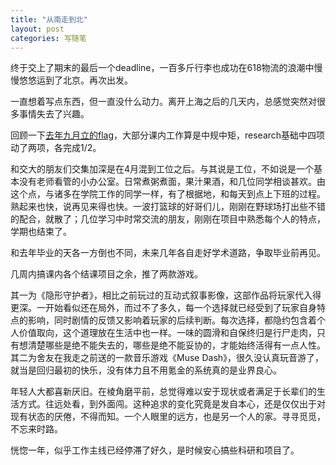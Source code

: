 ```yaml
---
title: "从南走到北"
layout: post
categories: 写随笔
---
```


终于交上了期末的最后一个deadline，一百多斤行李也成功在618物流的浪潮中慢慢悠悠运到了北京。再次出发。

<!-- more -->

一直想着写点东西，但一直没什么动力。离开上海之后的几天内，总感觉突然对很多事情失去了兴趣。

回顾一下[去年九月立的flag](https://leohope.com/%E5%86%99%E9%9A%8F%E7%AC%94/2018/09/13/flags/)，大部分课内工作算是中规中矩，research基础中四项动了两项，各完成1/2。

和交大的朋友们交集加深是在4月混到工位之后。与其说是工位，不如说是一个基本没有老师看管的小办公室。日常煮粥煮面，果汁果酒，和几位同学相谈甚欢。由这个点，与诸多在学院工作的同学一样，有了根据地，和每天到点上下班的过程。熟起来也快，说再见来得也快。一波打篮球的好哥们儿，刚刚在野球场打出些不错的配合，就散了；几位学习中时常交流的朋友，刚刚在项目中熟悉每个人的特点，学期也结束了。

和去年毕业的天各一方倒也不同，未来几年各自走好学术道路，争取毕业前再见。

几周内搞课内各个结课项目之余，推了两款游戏。

其一为《隐形守护者》，相比之前玩过的互动式叙事影像，这部作品将玩家代入得更深。一开始看似还在局外，而过不了多久，每一个选择就已经受到了玩家自身特点的影响，同时剧情的反馈又影响着玩家的后续判断。每次选择，都隐约包含着个人价值取向，这个道理放在生活中也一样。一味的圆滑和自保终归是行尸走肉，只有想清楚哪些是绝不能失去的，哪些是绝不能妥协的，才能始终活得有一点人性。其二为舍友在我走之前送的一款音乐游戏《Muse Dash》，很久没认真玩音游了，就当是回归最初的快乐，没有体力且不用氪金的系统真的是业界良心。

年轻人大都喜新厌旧。在棱角磨平前，总觉得难以安于现状或者满足于长辈们的生活方式。往远处看，到外面闯。这种追求的变化究竟是发自本心，还是仅仅出于对现有状态的厌倦，不得而知。一个人眼里的远方，也是另一个人的家。寻寻觅觅，不忘来时路。

恍惚一年，似乎工作主线已经停滞了好久，是时候安心搞些科研和项目了。
